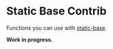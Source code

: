 # Static Base Contrib

Functions you can use with [static-base](https://github.com/icidasset/static-base).

__Work in progress.__
